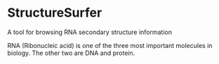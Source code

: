 # StructureSurfer
A tool for browsing RNA secondary structure information

RNA (Ribonucleic acid) is one of the three most important molecules in biology. The other two are DNA and protein.
